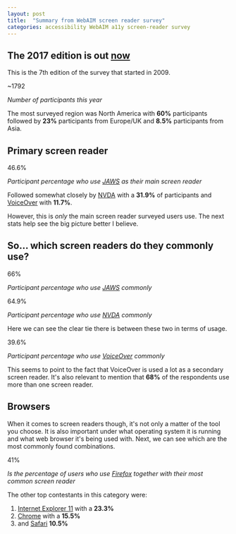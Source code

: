 ```yaml
---
layout: post
title:  "Summary from WebAIM screen reader survey"
categories: accessibility WebAIM a11y screen-reader survey
---
```

<section class="post-section">
    <h2 class="post-section-title">The 2017 edition is out <a href="https://webaim.org/projects/screenreadersurvey7/" target="_blank">now</a></h2>
    <p class="post-paragraph">This is the 7th edition of the survey that started in 2009.</p>
    <div class="post-fact-container">
        <p tabindex="-1" aria-label="Aproximately 1792" class="post-fact">~1792</p>
        <em tabindex="-1" aria-label="is the number of participants this year">Number of participants this year</em>
    </div>
    <p class="post-paragraph">
        The most surveyed region was North America with <strong class="post-paragraph-fact">60%</strong> participants followed by <strong class="post-paragraph-fact">23%</strong> participants from Europe/UK and <strong class="post-paragraph-fact">8.5%</strong> participants from Asia.
    </p>
</section>
<section class="post-section">
    <h2 class="post-section-title">Primary screen reader</h2>
    <div class="post-fact-container">
        <p class="post-fact">46.6%</p>
        <em>Participant percentage who use <a href="http://www.freedomscientific.com/Products/Blindness/JAWS" target="_blank">JAWS</a> as their main screen reader</em>
    </div>
    <p class="post-paragraph">
        Followed somewhat closely by <a href="https://www.nvaccess.org/" target="_blank">NVDA</a> with a <strong class="post-paragraph-fact">31.9%</strong> of participants and <a href="https://www.apple.com/lae/accessibility/mac/vision/" target="_blank">VoiceOver</a> with <strong class="post-paragraph-fact">11.7%</strong>.
    </p>
    <p class="post-paragraph">
        However, this is <em>only</em> the main screen reader surveyed users use. The next stats help see the big picture better I believe.
    </p>
</section>
<section class="post-section">
    <h2 class="post-section-title">So... which screen readers do they commonly use?</h2>
     <div class="post-fact-container">
        <p class="post-fact">66%</p>
        <em>Participant percentage who use <a href="http://www.freedomscientific.com/Products/Blindness/JAWS" target="_blank">JAWS</a> commonly</em>
    </div>
    <div class="post-fact-container">
        <p class="post-fact">64.9%</p>
        <em>Participant percentage who use <a href="https://www.nvaccess.org/" target="_blank">NVDA</a> commonly</em>
    </div>
    <p class="post-paragraph">
        Here we can see the clear tie there is between these two in terms of usage.
    </p>
    <div class="post-fact-container">
        <p class="post-fact post-fact-alternate-color">39.6%</p>
        <em>Participant percentage who use <a href="https://www.apple.com/lae/accessibility/mac/vision/" target="_blank">VoiceOver</a> commonly</em>
    </div>
    <p class="post-paragraph">
        This seems to point to the fact that VoiceOver is used a lot as a secondary screen reader. It's also relevant to mention that <strong class="post-paragraph-fact">68%</strong> of the respondents use more than one screen reader.
    </p>
</section>
<section class="post-section">
    <h2 class="post-section-title">Browsers</h2>
    <p class="post-paragraph">
        When it comes to screen readers though, it's not only a matter of the tool you choose. It is also important under what operating system it is running and what web browser it's being used with. Next, we can see which are the most commonly found combinations.
    </p>
    <div class="post-fact-container">
        <p class="post-fact">41%</p>
        <em>Is the percentage of users who use <a href="https://www.mozilla.org/en-US/firefox/new/" target="_blank">Firefox</a> together with their most common screen reader</em>
    </div>
    <p class="post-paragraph">
        The other top contestants in this category were: 
    </p>
    <ol class="post-list">
        <li class="post-list-item"><a href="https://en.wikipedia.org/wiki/Internet_Explorer_11" target="_blank">Internet Explorer 11</a> with a <strong class="post-paragraph-fact">23.3%</strong></li>
        <li class="post-list-item"><a href="https://www.google.com/chrome/browser/desktop/index.html" target="_blank">Chrome</a> with a <strong class="post-paragraph-fact">15.5%</strong></li>
        <li class="post-list-item">and <a href="https://www.apple.com/safari/" target="_blank">Safari</a> <strong class="post-paragraph-fact">10.5%</strong></li>
    </ol>
</section>